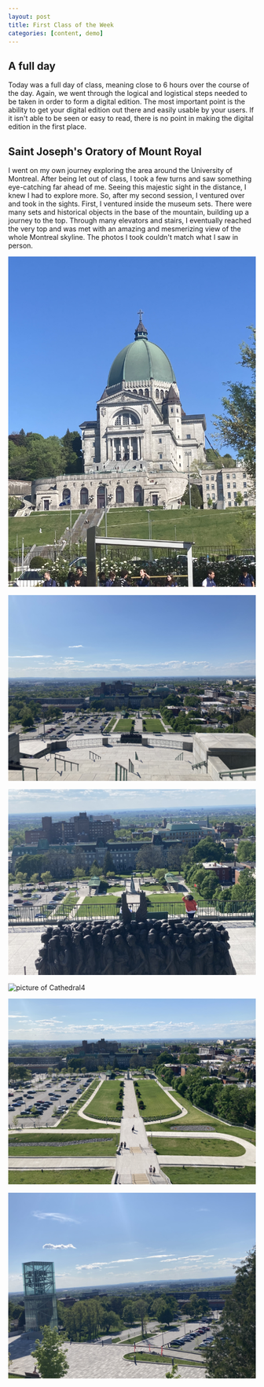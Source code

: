 ```yaml
---
layout: post
title: First Class of the Week
categories: [content, demo]
---
```


## A full day
Today was a full day of class, meaning close to 6 hours over the course of the day. Again, we went through the logical and logistical steps needed to be taken in order to form a digital edition. The most important point is the ability to get your digital edition out there and easily usable by your users. If it isn't able to be seen or easy to read, there is no point in making the digital edition in the first place.

## Saint Joseph's Oratory of Mount Royal
I went on my own journey exploring the area around the University of Montreal. After being let out of class, I took a few turns and saw something eye-catching far ahead of me. Seeing this majestic sight in the distance, I knew I had to explore more. So, after my second session, I ventured over and took in the sights. First, I ventured inside the museum sets. There were many sets and historical objects in the base of the mountain, building up a journey to the top. Through many elevators and stairs, I eventually reached the very top and was met with an amazing and mesmerizing view of the whole Montreal skyline. The photos I took couldn't match what I saw in person.

![picture of Cathedral1](/assets/image/Cathedral.jpg)

![picture of Cathedral2](/assets/image/Cathedral2.jpg)

![picture of Cathedrall3](/assets/image/Cathedral3.jpg)

![picture of Cathedral4](/assets/image/Cathedral4.jpg)

![picture of Cathedral5](/assets/image/Cathedral5.jpg)

![picture of Cathedral6](/assets/image/Cathedral6.jpg)

